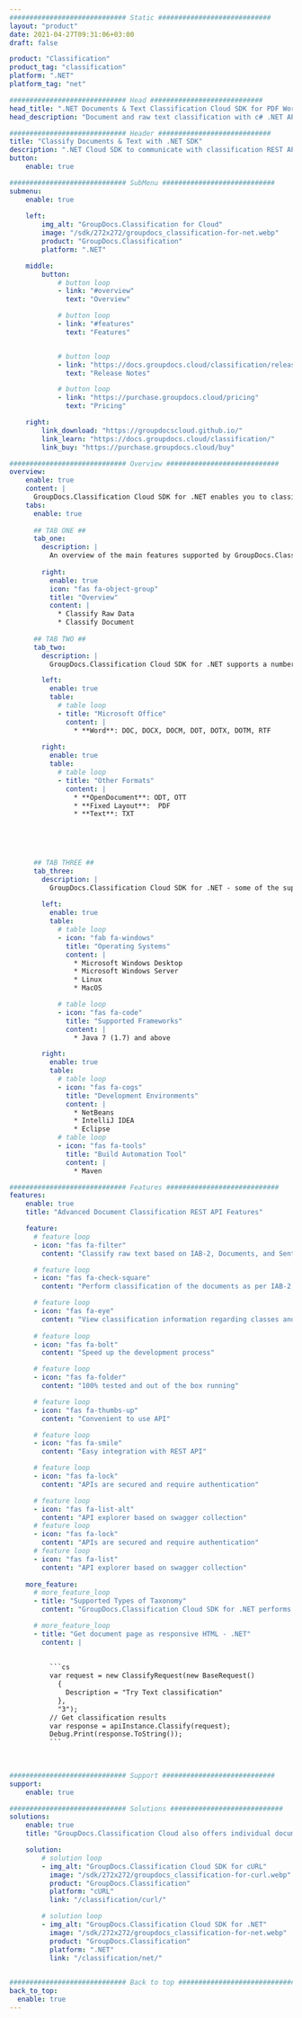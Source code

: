 ```yaml
---
############################# Static ############################
layout: "product"
date: 2021-04-27T09:31:06+03:00
draft: false

product: "Classification"
product_tag: "classification"
platform: ".NET"
platform_tag: "net"

############################# Head ############################
head_title: ".NET Documents & Text Classification Cloud SDK for PDF Word Text"
head_description: "Document and raw text classification with c# .NET APIs. Categorization with IAB-2 and Documents taxonomies and consumer sentiment analysis with a taxonomy Sentiment."

############################# Header ############################
title: "Classify Documents & Text with .NET SDK"
description: "‎‎.NET Cloud SDK to communicate with classification REST API for automated classification of text and documents according to IAB-2, Documents, or Sentiment taxonomy.‎‎"
button:
    enable: true

############################# SubMenu ############################
submenu:
    enable: true
    
    left:
        img_alt: "GroupDocs.Classification for Cloud"
        image: "/sdk/272x272/groupdocs_classification-for-net.webp"
        product: "GroupDocs.Classification"
        platform: ".NET"

    middle:
        button:
            # button loop
            - link: "#overview"
              text: "Overview"

            # button loop
            - link: "#features"
              text: "Features"


            # button loop
            - link: "https://docs.groupdocs.cloud/classification/release-notes/"
              text: "Release Notes"

            # button loop
            - link: "https://purchase.groupdocs.cloud/pricing"
              text: "Pricing"

    right:
        link_download: "https://groupdocscloud.github.io/"
        link_learn: "https://docs.groupdocs.cloud/classification/"
        link_buy: "https://purchase.groupdocs.cloud/buy"

############################# Overview ############################
overview:
    enable: true
    content: |
      GroupDocs.Classification Cloud SDK for .NET enables you to classify your raw text as well as documents ‎into predefined categories. Classification Cloud SDK supports multiple taxonomy types, such as IAB-2, Documents & Sentiment taxonomy. Classification information can be viewed regarding classes as well ‎as their respective probabilities.‎
    tabs:
      enable: true
      
      ## TAB ONE ##
      tab_one:
        description: |
          An overview of the main features supported by GroupDocs.Classification Cloud SDK for .NET.
      
        right:
          enable: true
          icon: "fas fa-object-group"
          title: "Overview"
          content: |
            * Classify Raw Data
            * Classify Document
      
      ## TAB TWO ##
      tab_two:
        description: |
          GroupDocs.Classification Cloud SDK for .NET supports a number of document formats.

        left:
          enable: true
          table:
            # table loop
            - title: "Microsoft Office"
              content: |
                * **Word**: DOC, DOCX, DOCM, DOT, DOTX, DOTM, RTF‎
                
        right:
          enable: true
          table:
            # table loop
            - title: "Other Formats"
              content: |
                * **OpenDocument**: ODT, OTT
                * **Fixed Layout**:  PDF
                * **Text**: TXT
                

        


      ## TAB THREE ##
      tab_three:
        description: |
          GroupDocs.Classification Cloud SDK for .NET - some of the supported languages and platforms.
      
        left:
          enable: true
          table:
            # table loop
            - icon: "fab fa-windows"
              title: "Operating Systems"
              content: |
                * Microsoft Windows Desktop
                * Microsoft Windows Server
                * Linux
                * MacOS

            # table loop
            - icon: "fas fa-code"
              title: "Supported Frameworks"
              content: |
                * Java 7 (1.7) and above

        right:
          enable: true
          table:
            # table loop
            - icon: "fas fa-cogs"
              title: "Development Environments"
              content: |
                * NetBeans
                * IntelliJ IDEA
                * Eclipse
            # table loop
            - icon: "fas fa-tools"
              title: "Build Automation Tool"
              content: |
                * Maven

############################# Features ############################
features:
    enable: true
    title: "Advanced Document Classification REST API Features"

    feature:
      # feature loop
      - icon: "fas fa-filter"
        content: "Classify raw text based on IAB-2, Documents, and Sentiment taxonomies"

      # feature loop
      - icon: "fas fa-check-square"
        content: "Perform classification of the documents as per IAB-2, Documents, or Sentiment taxonomies"

      # feature loop
      - icon: "fas fa-eye"
        content: "View classification information regarding classes and their respective probabilities"
      
      # feature loop
      - icon: "fas fa-bolt"
        content: "Speed up the development process"

      # feature loop
      - icon: "fas fa-folder"
        content: "100% tested and out of the box running"

      # feature loop
      - icon: "fas fa-thumbs-up"
        content: "Convenient to use API"

      # feature loop
      - icon: "fas fa-smile"
        content: "Easy integration with REST API"

      # feature loop
      - icon: "fas fa-lock"
        content: "APIs are secured and require authentication"

      # feature loop
      - icon: "fas fa-list-alt"
        content: "API explorer based on swagger collection"
      # feature loop
      - icon: "fas fa-lock"
        content: "APIs are secured and require authentication"
      # feature loop
      - icon: "fas fa-list"
        content: "API explorer based on swagger collection"
    
    more_feature:
      # more_feature_loop
      - title: "Supported Types of Taxonomy"
        content: "GroupDocs.Classification Cloud SDK for .NET performs classification based on four types of Taxonomies. The raw text or document classification is done as per IAB-2, Document, Sentiment, or Sentiment3 taxonomies. Following example shows how to classify raw text based on IAB-2 taxonomy using SDK:"

      # more_feature_loop
      - title: "Get document page as responsive HTML - .NET"
        content: |
          
          
          ```cs
          var request = new ClassifyRequest(new BaseRequest()
            {
              Description = "Try Text classification"
            },
            "3");
          // Get classification results
          var response = apiInstance.Classify(request);
          Debug.Print(response.ToString());
          ```
      
      

############################# Support ############################
support:
    enable: true

############################# Solutions ############################
solutions:
    enable: true
    title: "GroupDocs.Classification Cloud also offers individual document rendering SDKs for other popular languages as listed below:"

    solution:
        # solution loop
        - img_alt: "GroupDocs.Classification Cloud SDK for cURL"
          image: "/sdk/272x272/groupdocs_classification-for-curl.webp"
          product: "GroupDocs.Classification"
          platform: "cURL"
          link: "/classification/curl/"

        # solution loop
        - img_alt: "GroupDocs.Classification Cloud SDK for .NET"
          image: "/sdk/272x272/groupdocs_classification-for-net.webp"
          product: "GroupDocs.Classification"
          platform: ".NET"
          link: "/classification/net/"
        

############################# Back to top ###############################
back_to_top:
  enable: true
---
```

